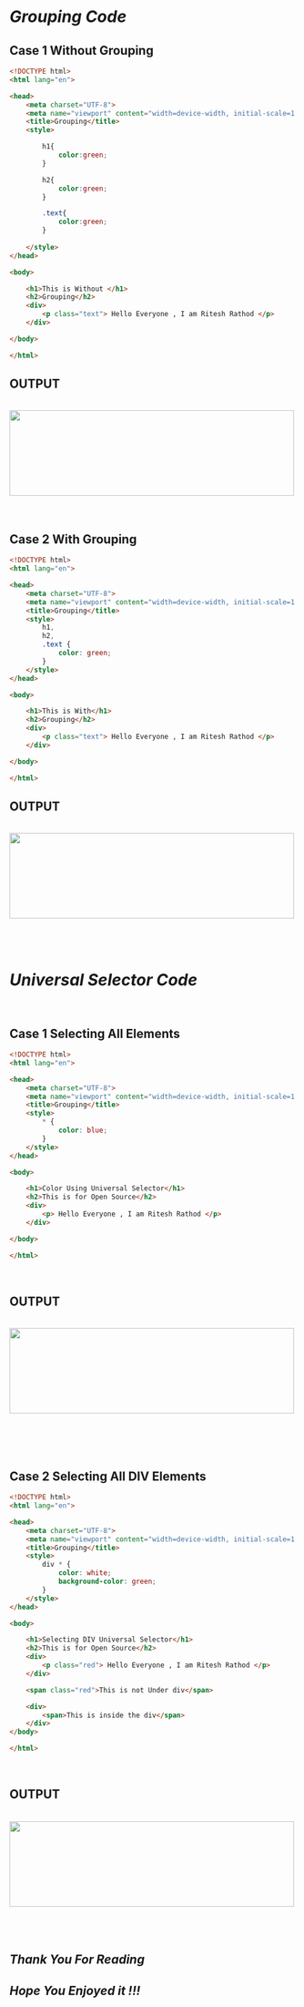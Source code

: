 # ***Grouping Code***

## Case 1  Without Grouping

```html
<!DOCTYPE html>
<html lang="en">

<head>
    <meta charset="UTF-8">
    <meta name="viewport" content="width=device-width, initial-scale=1.0">
    <title>Grouping</title>
    <style>

        h1{
            color:green;
        }

        h2{
            color:green;
        }

        .text{
            color:green;
        }
        
    </style>
</head>

<body>

    <h1>This is Without </h1>
    <h2>Grouping</h2>
    <div>
        <p class="text"> Hello Everyone , I am Ritesh Rathod </p>
    </div>

</body>

</html>
```

## OUTPUT

<br>

<img src="grouping_1.png" width="500px" height="150px">

<br>
<br>
<br>


## Case 2 With Grouping

```html
<!DOCTYPE html>
<html lang="en">

<head>
    <meta charset="UTF-8">
    <meta name="viewport" content="width=device-width, initial-scale=1.0">
    <title>Grouping</title>
    <style>
        h1,
        h2,
        .text {
            color: green;
        }
    </style>
</head>

<body>

    <h1>This is With</h1>
    <h2>Grouping</h2>
    <div>
        <p class="text"> Hello Everyone , I am Ritesh Rathod </p>
    </div>

</body>

</html>
```

## OUTPUT

<br>

<img src="grouping_2.png" width="500px" height="150px">

<br>
<br>
<br>
<br>


# ***Universal Selector Code***

<br>

## Case 1  Selecting All Elements

```html
<!DOCTYPE html>
<html lang="en">

<head>
    <meta charset="UTF-8">
    <meta name="viewport" content="width=device-width, initial-scale=1.0">
    <title>Grouping</title>
    <style>
        * {
            color: blue;
        }
    </style>
</head>

<body>

    <h1>Color Using Universal Selector</h1>
    <h2>This is for Open Source</h2>
    <div>
        <p> Hello Everyone , I am Ritesh Rathod </p>
    </div>

</body>

</html>
```
<br>

## OUTPUT


<br>

<img src="universal_1.png" width="500px" height="150px">

<br>
<br>
<br>
<br>

<br>

## Case 2  Selecting All DIV Elements

```html
<!DOCTYPE html>
<html lang="en">

<head>
    <meta charset="UTF-8">
    <meta name="viewport" content="width=device-width, initial-scale=1.0">
    <title>Grouping</title>
    <style>
        div * {
            color: white;
            background-color: green;
        }
    </style>
</head>

<body>

    <h1>Selecting DIV Universal Selector</h1>
    <h2>This is for Open Source</h2>
    <div>
        <p class="red"> Hello Everyone , I am Ritesh Rathod </p>
    </div>

    <span class="red">This is not Under div</span>

    <div>
        <span>This is inside the div</span>
    </div>
</body>

</html>
```
<br>

## OUTPUT

<br>

<img src="universal_2.png" width="500px" height="150px">

<br>
<br>
<br>

<br>

## ***Thank You For Reading***
## ***Hope You Enjoyed it !!!***
